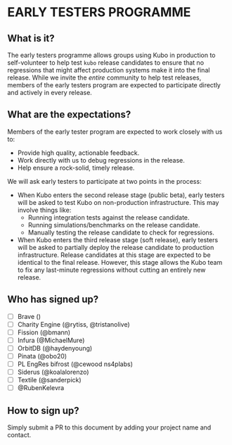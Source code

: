 # EARLY TESTERS PROGRAMME

## What is it?

The early testers programme allows groups using Kubo in production to self-volunteer to help test `kubo` release candidates to ensure that no regressions that might affect production systems make it into the final release. While we invite the _entire_ community to help test releases, members of the early testers program are expected to participate directly and actively in every release.

## What are the expectations?

Members of the early tester program are expected to work closely with us to:

* Provide high quality, actionable feedback.
* Work directly with us to debug regressions in the release.
* Help ensure a rock-solid, timely release.

We will ask early testers to participate at two points in the process:

* When Kubo enters the second release stage (public beta), early testers will be asked to test Kubo on non-production infrastructure. This may involve things like:
  - Running integration tests against the release candidate.
  - Running simulations/benchmarks on the release candidate.
  - Manually testing the release candidate to check for regressions.
* When Kubo enters the third release stage (soft release), early testers will be asked to partially deploy the release candidate to production infrastructure. Release candidates at this stage are expected to be identical to the final release. However, this stage allows the Kubo team to fix any last-minute regressions without cutting an entirely new release.

## Who has signed up?

- [ ] Brave ()
- [ ] Charity Engine (@rytiss, @tristanolive)
- [ ] Fission (@bmann)
- [ ] Infura (@MichaelMure)
- [ ] OrbitDB (@haydenyoung)
- [ ] Pinata (@obo20)
- [ ] PL EngRes bifrost (@cewood ns4plabs)
- [ ] Siderus (@koalalorenzo)
- [ ] Textile (@sanderpick)
- [ ] @RubenKelevra

## How to sign up?

Simply submit a PR to this document by adding your project name and contact.
